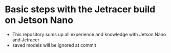 # Basic steps with the Jetracer build on Jetson Nano
- This repository sums up all experience and knowledge with Jetson Nano and Jetracer
- saved models will be ignored at commit
